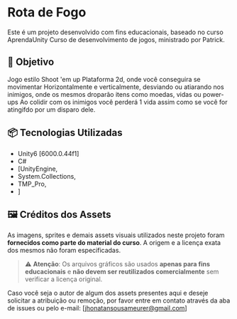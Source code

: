 # Rota de Fogo

Este é um projeto desenvolvido com fins educacionais, baseado no curso AprendaUnity Curso de desenvolvimento de jogos, ministrado por Patrick.

## 🚀 Objetivo
Jogo estilo Shoot 'em up Plataforma 2d, onde você conseguira se movimentar Horizontalmente e verticalmente, 
desviando ou atiarando nos inimigos, onde os mesmos droparão itens como moedas, vidas ou power-ups
Ao colidir com os inimigos você perderá 1 vida assim como se você for atingifdo por um disparo dele.

## 📦 Tecnologias Utilizadas

- Unity6 [6000.0.44f1]
- C#
- [UnityEngine,
- System.Collections,
- TMP_Pro,
- ]

## 🖼️ Créditos dos Assets

As imagens, sprites e demais assets visuais utilizados neste projeto foram **fornecidos como parte do material do curso**. A origem e a licença exata dos mesmos não foram especificadas.

> ⚠️ **Atenção**: Os arquivos gráficos são usados **apenas para fins educacionais** e **não devem ser reutilizados comercialmente** sem verificar a licença original.

Caso você seja o autor de algum dos assets presentes aqui e deseje solicitar a atribuição ou remoção, por favor entre em contato através da aba de issues ou pelo e-mail: [jhonatansousameurer@gmail.com]
